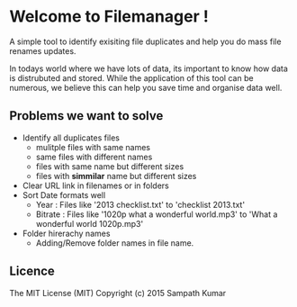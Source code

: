 
# Welcome to Filemanager !

A simple tool to identify exisiting file duplicates and help you do mass file renames updates.

In todays world where we have lots of data, its important to know how data is distrubuted and stored. While the application of this tool can be numerous, we believe this can help you save time and organise data well.

## Problems we want to solve
* Identify all duplicates files
    * mulitple files with same names
    * same files with different names
    * files with same name but different sizes
    * files with **simmilar** name but different sizes
* Clear URL link in filenames or in folders
* Sort Date formats well
    * Year : Files like '2013 checklist.txt' to 'checklist 2013.txt'
    * Bitrate : Files like '1020p what a wonderful world.mp3' to 'What a wonderful world 1020p.mp3'
* Folder hirerachy names
    * Adding/Remove folder names in file name.

## Licence

The MIT License (MIT) Copyright (c) 2015 Sampath Kumar
